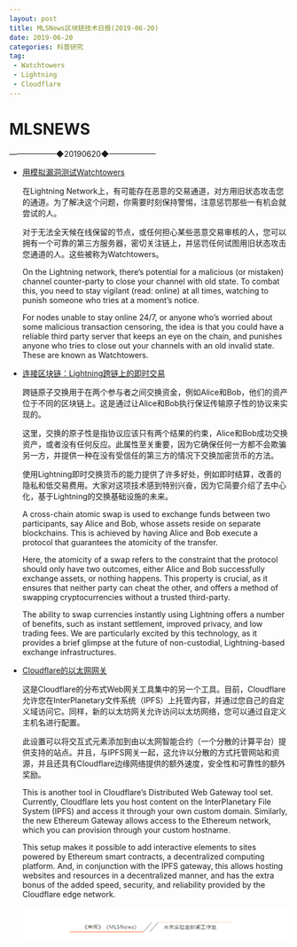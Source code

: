 ```yaml
---
layout: post
title: MLSNews区块链技术日报(2019-06-20)
date: 2019-06-20 
categories: 科普研究
tag:  
 - Watchtowers
 - Lightning
 - Cloudflare
--- 
```

# ​MLSNEWS

——————◆20190620◆——————
* [用模拟漏洞测试Watchtowers](https://medium.com/@wbobeirne/testing-out-watchtowers-with-a-simulated-breach-f1ad22c01112?ref=tokendaily)

  在Lightning Network上，有可能存在恶意的交易通道，对方用旧状态攻击您的通道。为了解决这个问题，你需要时刻保持警惕，注意惩罚那些一有机会就尝试的人。

  对于无法全天候在线保留的节点，或任何担心某些恶意交易审核的人，您可以拥有一个可靠的第三方服务器，密切关注链上，并惩罚任何试图用旧状态攻击您通道的人。这些被称为Watchtowers。

  On the Lightning network, there’s potential for a malicious (or mistaken) channel counter-party to close your channel with old state. To combat this, you need to stay vigilant (read: online) at all times, watching to punish someone who tries at a moment’s notice.

  For nodes unable to stay online 24/7, or anyone who’s worried about some malicious transaction censoring, the idea is that you could have a reliable third party server that keeps an eye on the chain, and punishes anyone who tries to close out your channels with an old invalid state. These are known as Watchtowers.
* [连接区块链：Lightning跨链上的即时交易](https://blog.lightning.engineering/announcement/2017/11/16/ln-swap.html?ref=tokendaily)

  跨链原子交换用于在两个参与者之间交换资金，例如Alice和Bob，他们的资产位于不同的区块链上。这是通过让Alice和Bob执行保证传输原子性的协议来实现的。
 
  这里，交换的原子性是指协议应该只有两个结果的约束，Alice和Bob成功交换资产，或者没有任何反应。此属性至关重要，因为它确保任何一方都不会欺骗另一方，并提供一种在没有受信任的第三方的情况下交换加密货币的方法。

  使用Lightning即时交换货币的能力提供了许多好处，例如即时结算，改善的隐私和低交易费用。大家对这项技术感到特别兴奋，因为它简要介绍了去中心化，基于Lightning的交换基础设施的未来。

  A cross-chain atomic swap is used to exchange funds between two participants, say Alice and Bob, whose assets reside on separate blockchains. This is achieved by having Alice and Bob execute a protocol that guarantees the atomicity of the transfer.

  Here, the atomicity of a swap refers to the constraint that the protocol should only have two outcomes, either Alice and Bob successfully exchange assets, or nothing happens. This property is crucial, as it ensures that neither party can cheat the other, and offers a method of swapping cryptocurrencies without a trusted third-party.

  The ability to swap currencies instantly using Lightning offers a number of benefits, such as instant settlement, improved privacy, and low trading fees. We are particularly excited by this technology, as it provides a brief glimpse at the future of non-custodial, Lightning-based exchange infrastructures.
* [Cloudflare的以太网网关](https://blog.cloudflare.com/cloudflare-ethereum-gateway/?ref=tokendaily)

  这是Cloudflare的分布式Web网关工具集中的另一个工具。目前，Cloudflare允许您在InterPlanetary文件系统（IPFS）上托管内容，并通过您自己的自定义域访问它。同样，新的以太坊网关允许访问以太坊网络，您可以通过自定义主机名进行配置。

  此设置可以将交互式元素添加到由以太网智能合约（一个分散的计算平台）提供支持的站点。并且，与IPFS网关一起，这允许以分散的方式托管网站和资源，并且还具有Cloudflare边缘网络提供的额外速度，安全性和可靠性的额外奖励。

  This is another tool in Cloudflare’s Distributed Web Gateway tool set. Currently, Cloudflare lets you host content on the InterPlanetary File System (IPFS) and access it through your own custom domain. Similarly, the new Ethereum Gateway allows access to the Ethereum network, which you can provision through your custom hostname.

  This setup makes it possible to add interactive elements to sites powered by Ethereum smart contracts, a decentralized computing platform. And, in conjunction with the IPFS gateway, this allows hosting websites and resources in a decentralized manner, and has the extra bonus of the added speed, security, and reliability provided by the Cloudflare edge network.

  ![](/image/footlogo.png)